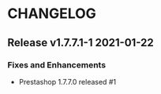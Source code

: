 # CHANGELOG

## Release v1.7.7.1-1  2021-01-22
### Fixes and Enhancements
- Prestashop 1.7.7.0 released #1
